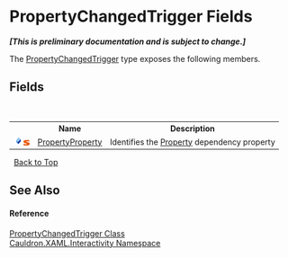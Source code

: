 # PropertyChangedTrigger Fields
 _**\[This is preliminary documentation and is subject to change.\]**_

The <a href="T_Cauldron_XAML_Interactivity_PropertyChangedTrigger">PropertyChangedTrigger</a> type exposes the following members.


## Fields
&nbsp;<table><tr><th></th><th>Name</th><th>Description</th></tr><tr><td>![Public field](media/pubfield.gif "Public field")![Static member](media/static.gif "Static member")</td><td><a href="F_Cauldron_XAML_Interactivity_PropertyChangedTrigger_PropertyProperty">PropertyProperty</a></td><td>
Identifies the <a href="P_Cauldron_XAML_Interactivity_PropertyChangedTrigger_Property">Property</a>&nbsp;dependency property</td></tr></table>&nbsp;
<a href="#propertychangedtrigger-fields">Back to Top</a>

## See Also


#### Reference
<a href="T_Cauldron_XAML_Interactivity_PropertyChangedTrigger">PropertyChangedTrigger Class</a><br /><a href="N_Cauldron_XAML_Interactivity">Cauldron.XAML.Interactivity Namespace</a><br />